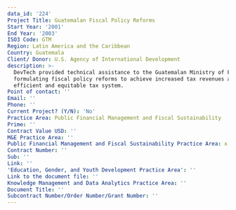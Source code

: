 ```yaml
---
data_id: '224'
Project Title: Guatemalan Fiscal Policy Reforms
Start Year: '2001'
End Year: '2003'
ISO3 Code: GTM
Region: Latin America and the Caribbean
Country: Guatemala
Client/ Donor: U.S. Agency of International Development
description: >-
  DevTech provided technical assistance to the Guatemalan Ministry of Finance in
  formulating fiscal policy reforms to achieve increased tax revenues and a more
  efficient and equitable tax system.
Point of contact: ''
Email: ''
Phone: ''
Current Project? (Y/N): 'No'
Practice Area: Public Financial Management and Fiscal Sustainability
Prime: ''
Contract Value USD: ''
M&E Practice Area: ''
Public Financial Management and Fiscal Sustainability Practice Area: x
Contract Number: ''
Sub: ''
Link: ''
'Education, Gender, and Youth Development Practice Area': ''
Link to the document file: ''
Knowledge Management and Data Analytics Practice Area: ''
Document Title: ''
Subcontract Number/Order Number/Grant Number: ''
---
```

